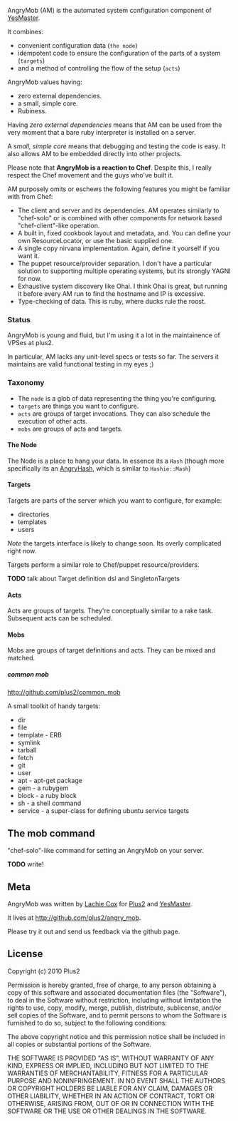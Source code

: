 AngryMob (AM) is the automated system configuration component of [YesMaster](http://yesmasterapp.com).

It combines:
* convenient configuration data (`the node`)
* idempotent code to ensure the configuration of the parts of a system (`targets`)
* and a method of controlling the flow of the setup (`acts`)

AngryMob values having:
* zero external dependencies.
* a small, simple core.
* Rubiness.

Having *zero external dependencies* means that AM can be used from the very moment that a bare ruby interpreter is installed on a server.

A *small, simple core* means that debugging and testing the code is easy. It also allows AM to be embedded directly into other projects.

Please note that **AngryMob is a reaction to Chef**. Despite this, I really respect the Chef movement and the guys who've built it.

AM purposely omits or eschews the following features you might be familiar with from Chef:

* The client and server and its dependencies. AM operates similarly to "chef-solo" or is combined with other components for network based "chef-client"-like operation.
* A built in, fixed cookbook layout and metadata, and. You can define your own ResourceLocator, or use the basic supplied one.
* A single copy nirvana implementation. Again, define it yourself if you want it.
* The puppet resource/provider separation. I don't have a particular solution to supporting multiple operating systems, but its strongly YAGNI for now.
* Exhaustive system discovery like Ohai. I think Ohai is great, but running it before every AM run to find the hostname and IP is excessive.
* Type-checking of data. This is ruby, where ducks rule the roost.

### Status
AngryMob is young and fluid, but I'm using it a lot in the maintainence of VPSes at plus2.

In particular, AM lacks any unit-level specs or tests so far. The servers it maintains are valid functional testing in my eyes ;)

### Taxonomy
* The `node` is a glob of data representing the thing you're configuring.
* `targets` are things you want to configure.
* `acts` are groups of target invocations. They can also schedule the execution of other acts.
* `mobs` are groups of acts and targets.

#### The Node
The Node is a place to hang your data. In essence its a `Hash` (though more specifically its an [AngryHash](http://github.com/plus2/angry_hash), which is similar to `Hashie::Mash`)

#### Targets
Targets are parts of the server which you want to configure, for example:

* directories
* templates
* users

*Note* the targets interface is likely to change soon. Its overly complicated right now.

Targets perform a similar role to Chef/puppet resource/providers.

**TODO** talk about Target definition dsl and SingletonTargets

#### Acts
Acts are groups of targets. They're conceptually similar to a rake task. Subsequent acts can be scheduled.

#### Mobs
Mobs are groups of target definitions and acts. They can be mixed and matched.

##### common mob

http://github.com/plus2/common_mob

A small toolkit of handy targets:
* dir
* file
* template - ERB
* symlink
* tarball
* fetch
* git
* user
* apt - apt-get package
* gem - a rubygem
* block - a ruby block
* sh - a shell command
* service - a super-class for defining ubuntu service targets

## The mob command

"chef-solo"-like command for setting an AngryMob on your server.

**TODO** write!

## Meta

AngryMob was written by [Lachie Cox](http://github.com/lachie) for [Plus2](http://plus2.com.au) and [YesMaster](http://yesmasterapp.com).

It lives at http://github.com/plus2/angry_mob.

Please try it out and send us feedback via the github page.

## License

Copyright (c) 2010 Plus2

Permission is hereby granted, free of charge, to any person
obtaining a copy of this software and associated documentation
files (the "Software"), to deal in the Software without
restriction, including without limitation the rights to use,
copy, modify, merge, publish, distribute, sublicense, and/or sell
copies of the Software, and to permit persons to whom the
Software is furnished to do so, subject to the following
conditions:

The above copyright notice and this permission notice shall be
included in all copies or substantial portions of the Software.

THE SOFTWARE IS PROVIDED "AS IS", WITHOUT WARRANTY OF ANY KIND,
EXPRESS OR IMPLIED, INCLUDING BUT NOT LIMITED TO THE WARRANTIES
OF MERCHANTABILITY, FITNESS FOR A PARTICULAR PURPOSE AND
NONINFRINGEMENT. IN NO EVENT SHALL THE AUTHORS OR COPYRIGHT
HOLDERS BE LIABLE FOR ANY CLAIM, DAMAGES OR OTHER LIABILITY,
WHETHER IN AN ACTION OF CONTRACT, TORT OR OTHERWISE, ARISING
FROM, OUT OF OR IN CONNECTION WITH THE SOFTWARE OR THE USE OR
OTHER DEALINGS IN THE SOFTWARE.

